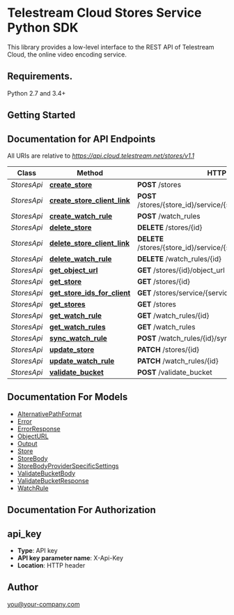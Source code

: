 # Telestream Cloud Stores Service Python SDK

This library provides a low-level interface to the REST API of Telestream Cloud, the online video encoding service.

## Requirements.

Python 2.7 and 3.4+

## Getting Started

## Documentation for API Endpoints

All URIs are relative to *https://api.cloud.telestream.net/stores/v1.1*

Class | Method | HTTP request | Description
------------ | ------------- | ------------- | -------------
*StoresApi* | [**create_store**](docs/StoresApi.md#create_store) | **POST** /stores | 
*StoresApi* | [**create_store_client_link**](docs/StoresApi.md#create_store_client_link) | **POST** /stores/{store_id}/service/{service_name}/id/{service_id} | 
*StoresApi* | [**create_watch_rule**](docs/StoresApi.md#create_watch_rule) | **POST** /watch_rules | 
*StoresApi* | [**delete_store**](docs/StoresApi.md#delete_store) | **DELETE** /stores/{id} | 
*StoresApi* | [**delete_store_client_link**](docs/StoresApi.md#delete_store_client_link) | **DELETE** /stores/{store_id}/service/{service_name}/id/{service_id} | 
*StoresApi* | [**delete_watch_rule**](docs/StoresApi.md#delete_watch_rule) | **DELETE** /watch_rules/{id} | 
*StoresApi* | [**get_object_url**](docs/StoresApi.md#get_object_url) | **GET** /stores/{id}/object_url | 
*StoresApi* | [**get_store**](docs/StoresApi.md#get_store) | **GET** /stores/{id} | 
*StoresApi* | [**get_store_ids_for_client**](docs/StoresApi.md#get_store_ids_for_client) | **GET** /stores/service/{service_name}/id/{service_id} | 
*StoresApi* | [**get_stores**](docs/StoresApi.md#get_stores) | **GET** /stores | 
*StoresApi* | [**get_watch_rule**](docs/StoresApi.md#get_watch_rule) | **GET** /watch_rules/{id} | 
*StoresApi* | [**get_watch_rules**](docs/StoresApi.md#get_watch_rules) | **GET** /watch_rules | 
*StoresApi* | [**sync_watch_rule**](docs/StoresApi.md#sync_watch_rule) | **POST** /watch_rules/{id}/sync | 
*StoresApi* | [**update_store**](docs/StoresApi.md#update_store) | **PATCH** /stores/{id} | 
*StoresApi* | [**update_watch_rule**](docs/StoresApi.md#update_watch_rule) | **PATCH** /watch_rules/{id} | 
*StoresApi* | [**validate_bucket**](docs/StoresApi.md#validate_bucket) | **POST** /validate_bucket | 


## Documentation For Models

 - [AlternativePathFormat](docs/AlternativePathFormat.md)
 - [Error](docs/Error.md)
 - [ErrorResponse](docs/ErrorResponse.md)
 - [ObjectURL](docs/ObjectURL.md)
 - [Output](docs/Output.md)
 - [Store](docs/Store.md)
 - [StoreBody](docs/StoreBody.md)
 - [StoreBodyProviderSpecificSettings](docs/StoreBodyProviderSpecificSettings.md)
 - [ValidateBucketBody](docs/ValidateBucketBody.md)
 - [ValidateBucketResponse](docs/ValidateBucketResponse.md)
 - [WatchRule](docs/WatchRule.md)


## Documentation For Authorization


## api_key

- **Type**: API key
- **API key parameter name**: X-Api-Key
- **Location**: HTTP header


## Author

you@your-company.com

